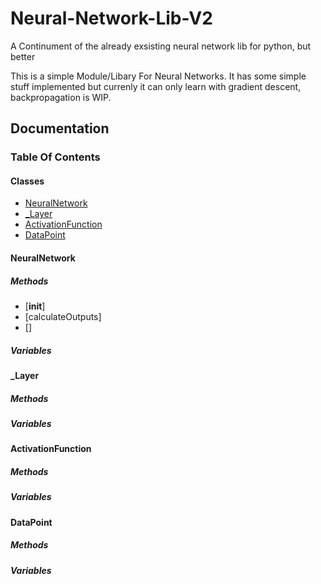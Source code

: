 # Neural-Network-Lib-V2
A Continument of the already exsisting neural network lib for python, but better

This is a simple Module/Libary For Neural Networks.
It has some simple stuff implemented but currenly it can only learn with gradient descent, backpropagation is WIP.

## Documentation
### Table Of Contents
#### Classes
- [NeuralNetwork](#NeuralNetwork)
- [_Layer](#_Layer)
- [ActivationFunction](#ActivationFunction)
- [DataPoint](#DataPoint)
#### NeuralNetwork
##### Methods
- [__init__]
- [calculateOutputs]
- []

##### Variables
#### _Layer
##### Methods

##### Variables

#### ActivationFunction
##### Methods

##### Variables
#### DataPoint
##### Methods

##### Variables